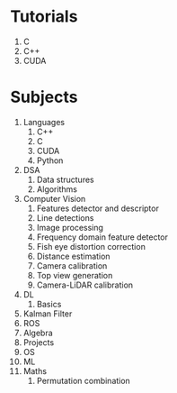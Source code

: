 # Tutorials
1. C
2. C++
3. CUDA


# Subjects
1. Languages
   1. C++
   2. C
   3. CUDA
   4. Python
2. DSA
   1. Data structures
   2. Algorithms
3. Computer Vision
   1. Features detector and descriptor
   2. Line detections
   3. Image processing
   4. Frequency domain feature detector
   5. Fish eye distortion correction
   6. Distance estimation
   7. Camera calibration
   8. Top view generation
   9. Camera-LiDAR calibration
4. DL
   1. Basics
5. Kalman Filter
6. ROS
7. Algebra
8. Projects
9.  OS
10. ML
11. Maths
    1.  Permutation combination